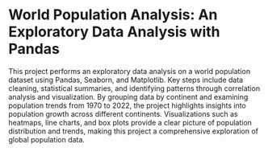 # World Population Analysis: An Exploratory Data Analysis with Pandas
This project performs an exploratory data analysis on a world population dataset using Pandas, Seaborn, and Matplotlib. Key steps include data cleaning, statistical summaries, and identifying patterns through correlation analysis and visualization. By grouping data by continent and examining population trends from 1970 to 2022, the project highlights insights into population growth across different continents. Visualizations such as heatmaps, line charts, and box plots provide a clear picture of population distribution and trends, making this project a comprehensive exploration of global population data.
